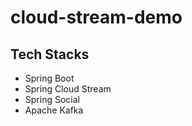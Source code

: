 # cloud-stream-demo

## Tech Stacks
- Spring Boot
- Spring Cloud Stream
- Spring Social
- Apache Kafka